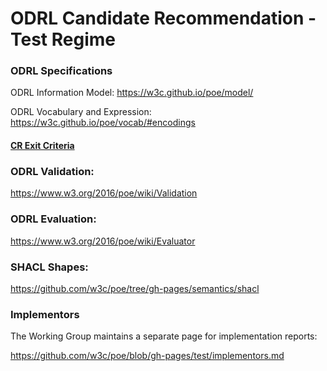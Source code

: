 # ODRL Candidate Recommendation - Test Regime

### ODRL Specifications
    
ODRL Information Model: https://w3c.github.io/poe/model/

ODRL Vocabulary and Expression: https://w3c.github.io/poe/vocab/#encodings

#### [CR Exit Criteria](https://github.com/w3c/poe/blob/gh-pages/test/cr-exit.md)

### ODRL Validation:

https://www.w3.org/2016/poe/wiki/Validation
	  
### ODRL Evaluation:

https://www.w3.org/2016/poe/wiki/Evaluator

### SHACL Shapes:

https://github.com/w3c/poe/tree/gh-pages/semantics/shacl


### Implementors

The Working Group maintains a separate page for implementation reports:	

https://github.com/w3c/poe/blob/gh-pages/test/implementors.md
